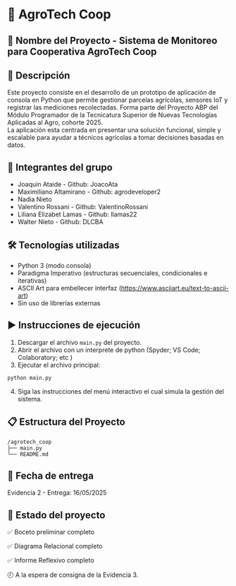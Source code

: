 
# 🌱 AgroTech Coop

## 📌 Nombre del Proyecto - Sistema de Monitoreo para Cooperativa AgroTech Coop

## 🧾 Descripción
Este proyecto consiste en el desarrollo de un prototipo de aplicación de consola en Python que permite gestionar parcelas agrícolas, sensores IoT y registrar las mediciones recolectadas. Forma parte del Proyecto ABP del Módulo Programador de la Tecnicatura Superior de Nuevas Tecnologías Aplicadas al Agro, cohorte 2025.  
La aplicación esta centrada en presentar una solución funcional, simple y escalable para ayudar a técnicos agrícolas a tomar decisiones basadas en datos.

## 👥 Integrantes del grupo
- Joaquin Ataide - Github: JoacoAta
- Maximiliano Altamirano -  Github: agrodeveloper2
- Nadia Nieto
- Valentino Rossani - Github: ValentinoRossani
- Liliana Elizabet Lamas - Github: llamas22 
- Walter Nieto - Github: DLCBA

## 🛠️ Tecnologías utilizadas
- Python 3 (modo consola)
- Paradigma Imperativo (estructuras secuenciales, condicionales e iterativas)
- ASCII Art para embellecer interfaz (https://www.asciiart.eu/text-to-ascii-art)
- Sin uso de librerías externas

## ▶️ Instrucciones de ejecución
1. Descargar el archivo `main.py` del proyecto.
2. Abrir el archivo con un interprete de python (Spyder; VS Code; Colaboratory; etc )
3. Ejecutar el archivo principal:

```bash
python main.py
```

4. Siga las instrucciones del menú interactivo el cual simula la gestión del sistema.

## 📋 Estructura del Proyecto

```
/agrotech_coop
├── main.py
└── README.md
```

## 📅 Fecha de entrega
Evidencia 2 - Entrega: 16/05/2025

## 🔖 Estado del proyecto
✅ Boceto preliminar completo

✅ Diagrama Relacional completo

✅ Informe Reflexivo completo

🕗 A la espera de consigna de la Evidencia 3.
